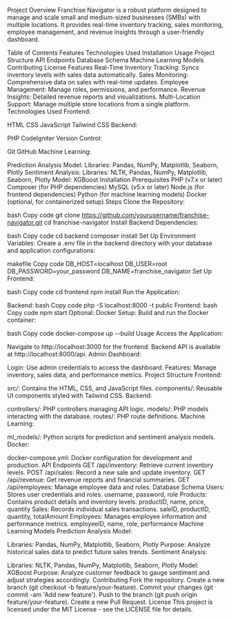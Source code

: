 Project Overview
Franchise Navigator is a robust platform designed to manage and scale small and medium-sized businesses (SMBs) with multiple locations. It provides real-time inventory tracking, sales monitoring, employee management, and revenue insights through a user-friendly dashboard.

Table of Contents
Features
Technologies Used
Installation
Usage
Project Structure
API Endpoints
Database Schema
Machine Learning Models
Contributing
License
Features
Real-Time Inventory Tracking: Syncs inventory levels with sales data automatically.
Sales Monitoring: Comprehensive data on sales with real-time updates.
Employee Management: Manage roles, permissions, and performance.
Revenue Insights: Detailed revenue reports and visualizations.
Multi-Location Support: Manage multiple store locations from a single platform.
Technologies Used
Frontend:

HTML
CSS
JavaScript
Tailwind CSS
Backend:

PHP
CodeIgniter
Version Control:

Git
GitHub
Machine Learning:

Prediction Analysis Model:
Libraries: Pandas, NumPy, Matplotlib, Seaborn, Plotly
Sentiment Analysis:
Libraries: NLTK, Pandas, NumPy, Matplotlib, Seaborn, Plotly
Model: XGBoost
Installation
Prerequisites
PHP (v7.x or later)
Composer (for PHP dependencies)
MySQL (v5.x or later)
Node.js (for frontend dependencies)
Python (for machine learning models)
Docker (optional, for containerized setup)
Steps
Clone the Repository:

bash
Copy code
git clone https://github.com/yourusername/franchise-navigator.git
cd franchise-navigator
Install Backend Dependencies:

bash
Copy code
cd backend
composer install
Set Up Environment Variables: Create a .env file in the backend directory with your database and application configurations:

makefile
Copy code
DB_HOST=localhost
DB_USER=root
DB_PASSWORD=your_password
DB_NAME=franchise_navigator
Set Up Frontend:

bash
Copy code
cd frontend
npm install
Run the Application:

Backend:
bash
Copy code
php -S localhost:8000 -t public
Frontend:
bash
Copy code
npm start
Optional: Docker Setup: Build and run the Docker container:

bash
Copy code
docker-compose up --build
Usage
Access the Application:

Navigate to http://localhost:3000 for the frontend.
Backend API is available at http://localhost:8000/api.
Admin Dashboard:

Login: Use admin credentials to access the dashboard.
Features: Manage inventory, sales data, and performance metrics.
Project Structure
Frontend:

src/: Contains the HTML, CSS, and JavaScript files.
components/: Reusable UI components styled with Tailwind CSS.
Backend:

controllers/: PHP controllers managing API logic.
models/: PHP models interacting with the database.
routes/: PHP route definitions.
Machine Learning:

ml_models/: Python scripts for prediction and sentiment analysis models.
Docker:

docker-compose.yml: Docker configuration for development and production.
API Endpoints
GET /api/inventory: Retrieve current inventory levels.
POST /api/sales: Record a new sale and update inventory.
GET /api/revenue: Get revenue reports and financial summaries.
GET /api/employees: Manage employee data and roles.
Database Schema
Users: Stores user credentials and roles.
username, password, role
Products: Contains product details and inventory levels.
productID, name, price, quantity
Sales: Records individual sales transactions.
saleID, productID, quantity, totalAmount
Employees: Manages employee information and performance metrics.
employeeID, name, role, performance
Machine Learning Models
Prediction Analysis Model:

Libraries: Pandas, NumPy, Matplotlib, Seaborn, Plotly
Purpose: Analyze historical sales data to predict future sales trends.
Sentiment Analysis:

Libraries: NLTK, Pandas, NumPy, Matplotlib, Seaborn, Plotly
Model: XGBoost
Purpose: Analyze customer feedback to gauge sentiment and adjust strategies accordingly.
Contributing
Fork the repository.
Create a new branch (git checkout -b feature/your-feature).
Commit your changes (git commit -am 'Add new feature').
Push to the branch (git push origin feature/your-feature).
Create a new Pull Request.
License
This project is licensed under the MIT License - see the LICENSE file for details.

